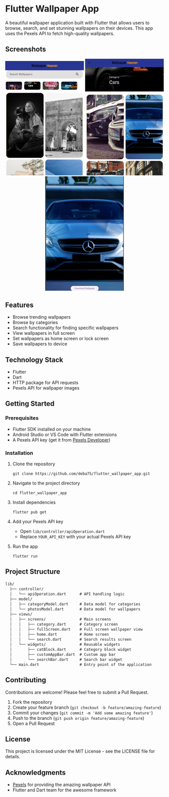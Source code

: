 # Flutter Wallpaper App

A beautiful wallpaper application built with Flutter that allows users to browse, search, and set stunning wallpapers on their devices. This app uses the Pexels API to fetch high-quality wallpapers.

## Screenshots

<p align="center">
  <img src="screenshots/Screenshot 2025-06-15 162800.png" width="250" alt="Home Screen"/>
  <img src="screenshots/Screenshot 2025-06-15 162834.png" width="250" alt="Category Screen"/>
  <img src="screenshots/Screenshot 2025-06-15 162854.png" width="250" alt="Full Screen Wallpaper"/>
</p>

## Features

- Browse trending wallpapers
- Browse by categories
- Search functionality for finding specific wallpapers
- View wallpapers in full screen
- Set wallpapers as home screen or lock screen
- Save wallpapers to device

## Technology Stack

- Flutter
- Dart
- HTTP package for API requests
- Pexels API for wallpaper images

## Getting Started

### Prerequisites

- Flutter SDK installed on your machine
- Android Studio or VS Code with Flutter extensions
- A Pexels API key (get it from [Pexels Developer](https://www.pexels.com/api/))

### Installation

1. Clone the repository
   ```
   git clone https://github.com/deba75/flutter_wallpaper_app.git
   ```

2. Navigate to the project directory
   ```
   cd flutter_wallpaper_app
   ```

3. Install dependencies
   ```
   flutter pub get
   ```

4. Add your Pexels API key
   - Open `lib/controller/apiOperation.dart`
   - Replace `YOUR_API_KEY` with your actual Pexels API key

5. Run the app
   ```
   flutter run
   ```

## Project Structure

```
lib/
  ├── controller/
  │   └── apiOperation.dart      # API handling logic
  ├── model/
  │   ├── categoryModel.dart     # Data model for categories
  │   └── photosModel.dart       # Data model for wallpapers
  ├── views/
  │   ├── screens/               # Main screens
  │   │   ├── category.dart      # Category screen
  │   │   ├── fullScreen.dart    # Full screen wallpaper view
  │   │   ├── home.dart          # Home screen
  │   │   └── search.dart        # Search results screen
  │   └── widgets/               # Reusable widgets
  │       ├── catBlock.dart      # Category block widget
  │       ├── customAppBar.dart  # Custom app bar
  │       └── searchBar.dart     # Search bar widget
  └── main.dart                  # Entry point of the application
```

## Contributing

Contributions are welcome! Please feel free to submit a Pull Request.

1. Fork the repository
2. Create your feature branch (`git checkout -b feature/amazing-feature`)
3. Commit your changes (`git commit -m 'Add some amazing feature'`)
4. Push to the branch (`git push origin feature/amazing-feature`)
5. Open a Pull Request

## License

This project is licensed under the MIT License - see the LICENSE file for details.

## Acknowledgments

- [Pexels](https://www.pexels.com/) for providing the amazing wallpaper API
- Flutter and Dart team for the awesome framework

